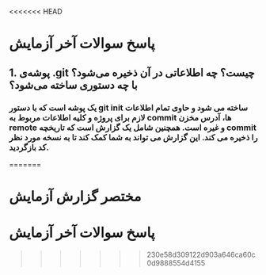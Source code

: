 <<<<<<< HEAD
# پاسخ سوالات آخر آزمایش 

## 1. پوشه‌ی .git چیست؟ چه اطلاعاتی در آن ذخیره می‌شود؟ با چه دستوری ساخته می‌شود؟

### یک پوشه است که با دستور git init ساخته می شود و حاوی تمام اطلاعات لازم برای پروژه و کلیه اطلاعات مربوط به commit ها، آدرس مخزن remote و غیره است. همچنین شامل یک گزارش است که تاریخچه commit را ذخیره می کند. این گزارش می تواند به شما کمک کند تا به نسخه مورد نظر کد بازگردید.
=======
# مختصر گزارش آزمایش

# پاسخ سوالات آخر آزمایش
>>>>>>> 230e58d309122d903a646ca60c0d9888554d4155
